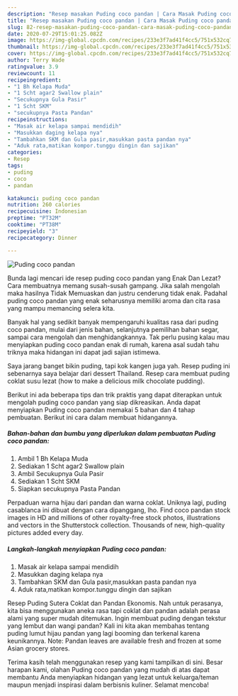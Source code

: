 ```yaml
---
description: "Resep masakan Puding coco pandan | Cara Masak Puding coco pandan Yang Sedap"
title: "Resep masakan Puding coco pandan | Cara Masak Puding coco pandan Yang Sedap"
slug: 82-resep-masakan-puding-coco-pandan-cara-masak-puding-coco-pandan-yang-sedap
date: 2020-07-29T15:01:25.082Z
image: https://img-global.cpcdn.com/recipes/233e3f7ad41f4cc5/751x532cq70/puding-coco-pandan-foto-resep-utama.jpg
thumbnail: https://img-global.cpcdn.com/recipes/233e3f7ad41f4cc5/751x532cq70/puding-coco-pandan-foto-resep-utama.jpg
cover: https://img-global.cpcdn.com/recipes/233e3f7ad41f4cc5/751x532cq70/puding-coco-pandan-foto-resep-utama.jpg
author: Terry Wade
ratingvalue: 3.9
reviewcount: 11
recipeingredient:
- "1 Bh Kelapa Muda"
- "1 Scht agar2 Swallow plain"
- "Secukupnya Gula Pasir"
- "1 Scht SKM"
- "secukupnya Pasta Pandan"
recipeinstructions:
- "Masak air kelapa sampai mendidih"
- "Masukkan daging kelapa nya"
- "Tambahkan SKM dan Gula pasir,masukkan pasta pandan nya"
- "Aduk rata,matikan kompor.tunggu dingin dan sajikan"
categories:
- Resep
tags:
- puding
- coco
- pandan

katakunci: puding coco pandan 
nutrition: 260 calories
recipecuisine: Indonesian
preptime: "PT32M"
cooktime: "PT38M"
recipeyield: "3"
recipecategory: Dinner

---
```



![Puding coco pandan](https://img-global.cpcdn.com/recipes/233e3f7ad41f4cc5/751x532cq70/puding-coco-pandan-foto-resep-utama.jpg)

Bunda lagi mencari ide resep puding coco pandan yang Enak Dan Lezat? Cara membuatnya memang susah-susah gampang. Jika salah mengolah maka hasilnya Tidak Memuaskan dan justru cenderung tidak enak. Padahal puding coco pandan yang enak seharusnya memiliki aroma dan cita rasa yang mampu memancing selera kita.

Banyak hal yang sedikit banyak mempengaruhi kualitas rasa dari puding coco pandan, mulai dari jenis bahan, selanjutnya pemilihan bahan segar, sampai cara mengolah dan menghidangkannya. Tak perlu pusing kalau mau menyiapkan puding coco pandan enak di rumah, karena asal sudah tahu triknya maka hidangan ini dapat jadi sajian istimewa.

Saya jarang banget bikin puding, tapi kok kangen juga yah. Resep puding ini sebenarnya saya belajar dari dessert Thailand. Resep cara membuat puding coklat susu lezat (how to make a delicious milk chocolate pudding).


Berikut ini ada beberapa tips dan trik praktis yang dapat diterapkan untuk mengolah puding coco pandan yang siap dikreasikan. Anda dapat menyiapkan Puding coco pandan memakai 5 bahan dan 4 tahap pembuatan. Berikut ini cara dalam membuat hidangannya.

<!--inarticleads1-->

##### Bahan-bahan dan bumbu yang diperlukan dalam pembuatan Puding coco pandan:

1. Ambil 1 Bh Kelapa Muda
1. Sediakan 1 Scht agar2 Swallow plain
1. Ambil Secukupnya Gula Pasir
1. Sediakan 1 Scht SKM
1. Siapkan secukupnya Pasta Pandan


Perpaduan warna hijau dari pandan dan warna coklat. Uniknya lagi, puding casablanca ini dibuat dengan cara dipanggang, lho. Find coco pandan stock images in HD and millions of other royalty-free stock photos, illustrations and vectors in the Shutterstock collection. Thousands of new, high-quality pictures added every day. 

<!--inarticleads2-->

##### Langkah-langkah menyiapkan Puding coco pandan:

1. Masak air kelapa sampai mendidih
1. Masukkan daging kelapa nya
1. Tambahkan SKM dan Gula pasir,masukkan pasta pandan nya
1. Aduk rata,matikan kompor.tunggu dingin dan sajikan


Resep Puding Sutera Coklat dan Pandan Ekonomis. Nah untuk perasanya, kita bisa menggunakan aneka rasa tapi coklat dan pandan adalah perasa alami yang super mudah ditemukan. Ingin membuat puding dengan tekstur yang lembut dan wangi pandan? Kali ini kita akan membahas tentang puding lumut hijau pandan yang lagi booming dan terkenal karena keunikannya. Note: Pandan leaves are available fresh and frozen at some Asian grocery stores. 

Terima kasih telah menggunakan resep yang kami tampilkan di sini. Besar harapan kami, olahan Puding coco pandan yang mudah di atas dapat membantu Anda menyiapkan hidangan yang lezat untuk keluarga/teman maupun menjadi inspirasi dalam berbisnis kuliner. Selamat mencoba!
